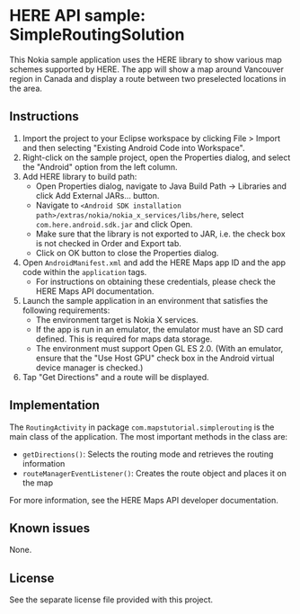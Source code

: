 HERE API sample: SimpleRoutingSolution
======================================

This Nokia sample application uses the HERE library to show various map schemes
supported by HERE. The app will show a map around Vancouver region in Canada
and display a route between two preselected locations in the area.


Instructions
--------------------------------------------------------------------------------

1. Import the project to your Eclipse workspace by clicking File > Import and
   then selecting "Existing Android Code into Workspace".
2. Right-click on the sample project, open the Properties dialog, and select the
   "Android" option from the left column.
3. Add HERE library to build path: 
    * Open Properties dialog, navigate to Java Build Path -> Libraries and click
      Add External JARs... button.
    * Navigate to
      `<Android SDK installation path>/extras/nokia/nokia_x_services/libs/here`,
      select `com.here.android.sdk.jar` and click Open.
    * Make sure that the library is not exported to JAR, i.e. the check box is
      not checked in Order and Export tab.
    * Click on OK button to close the Properties dialog.
4. Open `AndroidManifest.xml` and add the HERE Maps app ID and the app code
   within the `application` tags.
    * For instructions on obtaining these credentials, please check the HERE
      Maps API documentation.
5. Launch the sample application in an environment that satisfies the following
   requirements:
    * The environment target is Nokia X services.
    * If the app is run in an emulator, the emulator must have an SD card
      defined. This is required for maps data storage.
    * The environment must support Open GL ES 2.0. (With an emulator, ensure
      that the "Use Host GPU" check box in the Android virtual device manager is
      checked.)
6. Tap "Get Directions" and a route will be displayed.


Implementation
--------------------------------------------------------------------------------

The `RoutingActivity` in package `com.mapstutorial.simplerouting` is the main
class of the application. The most important methods in the class are:

* `getDirections()`: Selects the routing mode and retrieves the routing information
* `routeManagerEventListener()`: Creates the route object and places it on the map

For more information, see the HERE Maps API developer documentation.


Known issues
--------------------------------------------------------------------------------

None.


License
--------------------------------------------------------------------------------

See the separate license file provided with this project.
